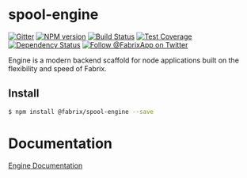 # spool-engine

[![Gitter][gitter-image]][gitter-url]
[![NPM version][npm-image]][npm-url]
[![Build Status][ci-image]][ci-url]
[![Test Coverage][coverage-image]][coverage-url]
[![Dependency Status][daviddm-image]][daviddm-url]
[![Follow @FabrixApp on Twitter][twitter-image]][twitter-url]

Engine is a modern backend scaffold for node applications built on the flexibility and speed of Fabrix.

## Install
```sh
$ npm install @fabrix/spool-engine --save
```

# Documentation

[Engine Documentation](https://fabrix-app.github.io/engine-docs/)

[npm-image]: https://img.shields.io/npm/v/@fabrix/spool-engine.svg?style=flat-square
[npm-url]: https://npmjs.org/package/@fabrix/spool-engine
[ci-image]: https://img.shields.io/circleci/project/github/fabrix-app/spool-engine/nmaster.svg
[ci-url]: https://circleci.com/gh/fabrix-app/spool-engine/tree/master
[daviddm-image]: http://img.shields.io/david/fabrix-app/spool-engine.svg?style=flat-square
[daviddm-url]: https://david-dm.org/fabrix-app/spool-engine
[gitter-image]: http://img.shields.io/badge/+%20GITTER-JOIN%20CHAT%20%E2%86%92-1DCE73.svg?style=flat-square
[gitter-url]: https://gitter.im/fabrix-app/fabrix
[twitter-image]: https://img.shields.io/twitter/follow/FabrixApp.svg?style=social
[twitter-url]: https://twitter.com/FabrixApp
[coverage-image]: https://img.shields.io/codeclimate/coverage/github/fabrix-app/spool-engine.svg?style=flat-square
[coverage-url]: https://codeclimate.com/github/fabrix-app/spool-engine/coverage
